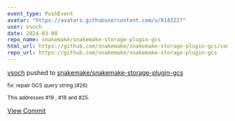 ```yaml
---
event_type: PushEvent
avatar: "https://avatars.githubusercontent.com/u/814322?"
user: vsoch
date: 2024-03-08
repo_name: snakemake/snakemake-storage-plugin-gcs
html_url: https://github.com/snakemake/snakemake-storage-plugin-gcs/commit/f61e8d0e3b83d3b03ad2eb41ceb0c5902345ef48
repo_url: https://github.com/snakemake/snakemake-storage-plugin-gcs
---
```


<a href='https://github.com/vsoch' target='_blank'>vsoch</a> pushed to <a href='https://github.com/snakemake/snakemake-storage-plugin-gcs' target='_blank'>snakemake/snakemake-storage-plugin-gcs</a>

<small>fix: repair GCS query string (#26)

This addresses #19 , #18 and #25.</small>

<a href='https://github.com/snakemake/snakemake-storage-plugin-gcs/commit/f61e8d0e3b83d3b03ad2eb41ceb0c5902345ef48' target='_blank'>View Commit</a>